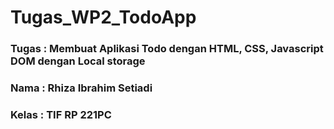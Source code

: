 # Tugas_WP2_TodoApp

### Tugas : Membuat Aplikasi Todo dengan HTML, CSS, Javascript DOM dengan Local storage
### Nama  : Rhiza Ibrahim Setiadi
### Kelas  : TIF RP 221PC
